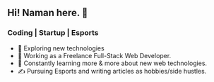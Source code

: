 ## Hi! Naman here. 👋

### Coding | Startup | Esports

- 🌱 Exploring new technologies
- 💼 Working as a Freelance Full-Stack Web Developer.
- 🤔 Constantly learning more & more about new web technologies.
- ✍️ Pursuing Esports and writing articles as hobbies/side hustles.
